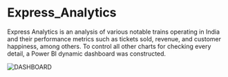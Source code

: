 # Express_Analytics
Express Analytics is an analysis of various notable trains operating in India and their performance metrics such as tickets sold, revenue, and customer happiness, among others.  To control all other charts for checking every detail, a Power BI dynamic dashboard was constructed.  

![DASHBOARD](https://github.com/Bunnydavid27/Express_Analytics/assets/95872007/8d725b2f-24de-4c49-be9f-1426f1a17d19)
